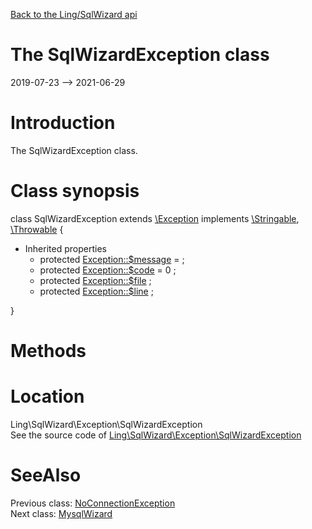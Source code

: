 [Back to the Ling/SqlWizard api](https://github.com/lingtalfi/SqlWizard/blob/master/doc/api/Ling/SqlWizard.md)



The SqlWizardException class
================
2019-07-23 --> 2021-06-29






Introduction
============

The SqlWizardException class.



Class synopsis
==============


class <span class="pl-k">SqlWizardException</span> extends [\Exception](http://php.net/manual/en/class.exception.php) implements [\Stringable](https://wiki.php.net/rfc/stringable), [\Throwable](http://php.net/manual/en/class.throwable.php) {

- Inherited properties
    - protected  [Exception::$message](#property-message) =  ;
    - protected  [Exception::$code](#property-code) = 0 ;
    - protected  [Exception::$file](#property-file) ;
    - protected  [Exception::$line](#property-line) ;

}






Methods
==============






Location
=============
Ling\SqlWizard\Exception\SqlWizardException<br>
See the source code of [Ling\SqlWizard\Exception\SqlWizardException](https://github.com/lingtalfi/SqlWizard/blob/master/Exception/SqlWizardException.php)



SeeAlso
==============
Previous class: [NoConnectionException](https://github.com/lingtalfi/SqlWizard/blob/master/doc/api/Ling/SqlWizard/Exception/NoConnectionException.md)<br>Next class: [MysqlWizard](https://github.com/lingtalfi/SqlWizard/blob/master/doc/api/Ling/SqlWizard/MysqlWizard.md)<br>
